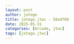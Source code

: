 ```yaml
---
layout: post
author: jotego
title: jotego.jtwc - 58adf68
date: 2025-05-31
categories: [Arcade, jtwc]
tags: [jotego.jtwc]
---
```



